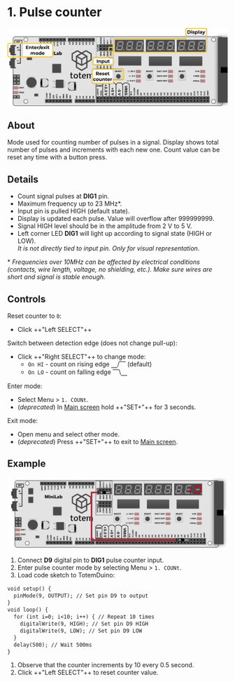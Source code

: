 # 1. Pulse counter

![Mini Lab LabBoard photo](/assets/images/mini-lab/labboard-pulse-count-mode.png)

## About

Mode used for counting number of pulses in a signal. Display shows total number of pulses and increments with each new one. Count value can be reset any time with a button press.

## Details

- Count signal pulses at **DIG1** pin.
- Maximum frequency up to 23 MHz*.
- Input pin is pulled HIGH (default state).
- Display is updated each pulse. Value will overflow after 999999999.
- Signal HIGH level should be in the amplitude from 2 V to 5 V.
- Left corner LED **DIG1** will light up according to signal state (HIGH or LOW).  
_It is not directly tied to input pin. Only for visual representation_.

\* _Frequencies over 10MHz can be affected by electrical conditions (contacts, wire length, voltage, no shielding, etc.). Make sure wires are short and signal is stable enough._

## Controls

Reset counter to `0`:

- Click ++"Left SELECT"++

Switch between detection edge (does not change pull-up):

- Click ++"Right SELECT"++ to change mode:
    - `On HI` - count on rising edge ⎽/⎺ (default)
    - `On LO` - count on falling edge ⎺\⎽

Enter mode:

- Select Menu > `1. COUNt`.
- (_deprecated_) In [Main screen](/labboard/main-screen/) hold ++"SET\+"++  for 3 seconds.

Exit mode:

- Open menu and select other mode.
- (_deprecated_) Press ++"SET\+"++ to exit to [Main screen](/labboard/main-screen/).

## Example

![Mini Lab LabBoard pulse counter example](/assets/images/mini-lab/labboard-pulse-counter-example.png)

1. Connect **D9** digital pin to **DIG1** pulse counter input.
1. Enter pulse counter mode by selecting Menu > `1. COUNt`.
1. Load code sketch to TotemDuino:
```arduino
void setup() {
  pinMode(9, OUTPUT); // Set pin D9 to output
}
void loop() {
  for (int i=0; i<10; i++) { // Repeat 10 times
    digitalWrite(9, HIGH); // Set pin D9 HIGH
    digitalWrite(9, LOW); // Set pin D9 LOW
  }
  delay(500); // Wait 500ms
}
```
1. Observe that the counter increments by 10 every 0.5 second.
1. Click ++"Left SELECT"++ to reset counter value.
